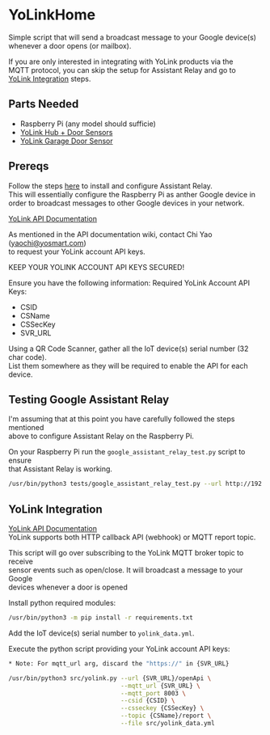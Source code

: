 # YoLinkHome

Simple script that will send a broadcast message to your Google device(s)<br/>
whenever a door opens (or mailbox).

If you are only interested in integrating with YoLink products via the <br/>
MQTT protocol, you can skip the setup for Assistant Relay and go to <br/>
[YoLink Integration](#yolink-integration) steps.

## Parts Needed
 - Raspberry Pi (any model should sufficie)
 - [YoLink Hub + Door Sensors](https://www.amazon.com/gp/product/B084X9D9HY/ref=ppx_yo_dt_b_asin_title_o04_s00?ie=UTF8&psc=1)
 - [YoLink Garage Door Sensor](https://www.amazon.com/gp/product/B07Z7QQV8K/ref=ppx_yo_dt_b_search_asin_title?ie=UTF8&psc=1)

## Prereqs

Follow the steps [here](https://assistantrelay.com/docs/getting-started/installation) to install and configure Assistant Relay.<br/>
This will essentially configure the Raspberry Pi as anther Google device in<br/>
order to broadcast messages to other Google devices in your network.

[YoLink API Documentation](http://www.yosmart.com/doc/lorahomeapi/#/YLAS/?id=quickstart)

As mentioned in the API documentation wiki, contact Chi Yao (yaochi@yosmart.com)<br/>
to request your YoLink account API keys.

KEEP YOUR YOLINK ACCOUNT API KEYS SECURED!

Ensure you have the following information:
Required YoLink Account API Keys:
 - CSID 
 - CSName
 - CSSecKey
 - SVR_URL

Using a QR Code Scanner, gather all the IoT device(s) serial number (32 char code).<br/>
List them somewhere as they will be required to enable the API for each device.

## Testing Google Assistant Relay

I'm assuming that at this point you have carefully followed the steps mentioned<br/>
above to configure Assistant Relay on the Raspberry Pi.

On your Raspberry Pi run the `google_assistant_relay_test.py` script to ensure<br/>
that Assistant Relay is working.

```bash
/usr/bin/python3 tests/google_assistant_relay_test.py --url http://192.168.1.199:3000/assistant --user bob
```

## YoLink Integration

[YoLink API Documentation](http://www.yosmart.com/doc/lorahomeapi/#/YLAS/?id=quickstart)<br/>
YoLink supports both HTTP callback API (webhook) or MQTT report topic.

This script will go over subscribing to the YoLink MQTT broker topic to receive<br/>
sensor events such as open/close. It will broadcast a message to your Google<br/>
devices whenever a door is opened

Install python required modules:
```bash
/usr/bin/python3 -m pip install -r requirements.txt
```

Add the IoT device(s) serial number to `yolink_data.yml`.

Execute the python script providing your YoLink account API keys:

```bash
* Note: For mqtt_url arg, discard the "https://" in {SVR_URL}

/usr/bin/python3 src/yolink.py --url {SVR_URL}/openApi \
                               --mqtt_url {SVR_URL} \
                               --mqtt_port 8003 \
                               --csid {CSID} \
                               --csseckey {CSSecKey} \
                               --topic {CSName}/report \
                               --file src/yolink_data.yml